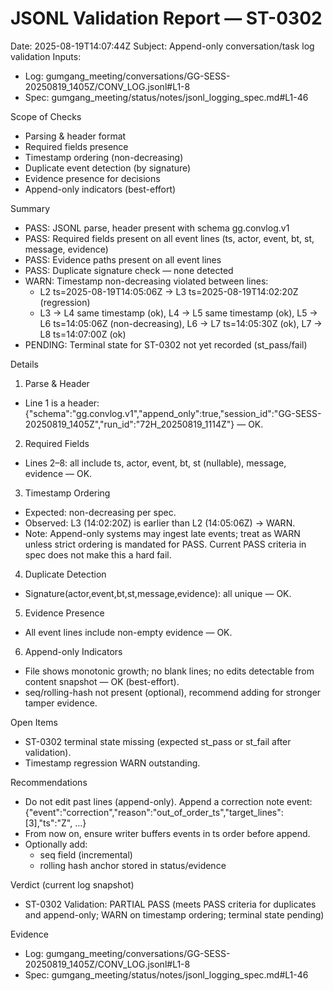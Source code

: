# JSONL Validation Report — ST-0302
Date: 2025-08-19T14:07:44Z
Subject: Append-only conversation/task log validation
Inputs:
- Log: gumgang_meeting/conversations/GG-SESS-20250819_1405Z/CONV_LOG.jsonl#L1-8
- Spec: gumgang_meeting/status/notes/jsonl_logging_spec.md#L1-46

Scope of Checks
- Parsing & header format
- Required fields presence
- Timestamp ordering (non-decreasing)
- Duplicate event detection (by signature)
- Evidence presence for decisions
- Append-only indicators (best-effort)

Summary
- PASS: JSONL parse, header present with schema gg.convlog.v1
- PASS: Required fields present on all event lines (ts, actor, event, bt, st, message, evidence)
- PASS: Evidence paths present on all event lines
- PASS: Duplicate signature check — none detected
- WARN: Timestamp non-decreasing violated between lines:
  - L2 ts=2025-08-19T14:05:06Z → L3 ts=2025-08-19T14:02:20Z (regression)
  - L3 → L4 same timestamp (ok), L4 → L5 same timestamp (ok), L5 → L6 ts=14:05:06Z (non-decreasing), L6 → L7 ts=14:05:30Z (ok), L7 → L8 ts=14:07:00Z (ok)
- PENDING: Terminal state for ST-0302 not yet recorded (st_pass/fail)

Details

1) Parse & Header
- Line 1 is a header: {"schema":"gg.convlog.v1","append_only":true,"session_id":"GG-SESS-20250819_1405Z","run_id":"72H_20250819_1114Z"} — OK.

2) Required Fields
- Lines 2–8: all include ts, actor, event, bt, st (nullable), message, evidence — OK.

3) Timestamp Ordering
- Expected: non-decreasing per spec.
- Observed: L3 (14:02:20Z) is earlier than L2 (14:05:06Z) → WARN.
- Note: Append-only systems may ingest late events; treat as WARN unless strict ordering is mandated for PASS. Current PASS criteria in spec does not make this a hard fail.

4) Duplicate Detection
- Signature(actor,event,bt,st,message,evidence): all unique — OK.

5) Evidence Presence
- All event lines include non-empty evidence — OK.

6) Append-only Indicators
- File shows monotonic growth; no blank lines; no edits detectable from content snapshot — OK (best-effort).
- seq/rolling-hash not present (optional), recommend adding for stronger tamper evidence.

Open Items
- ST-0302 terminal state missing (expected st_pass or st_fail after validation).
- Timestamp regression WARN outstanding.

Recommendations
- Do not edit past lines (append-only). Append a correction note event:
  {"event":"correction","reason":"out_of_order_ts","target_lines":[3],"ts":"<now>Z", ...}
- From now on, ensure writer buffers events in ts order before append.
- Optionally add:
  - seq field (incremental)
  - rolling hash anchor stored in status/evidence

Verdict (current log snapshot)
- ST-0302 Validation: PARTIAL PASS (meets PASS criteria for duplicates and append-only; WARN on timestamp ordering; terminal state pending)

Evidence
- Log: gumgang_meeting/conversations/GG-SESS-20250819_1405Z/CONV_LOG.jsonl#L1-8
- Spec: gumgang_meeting/status/notes/jsonl_logging_spec.md#L1-46